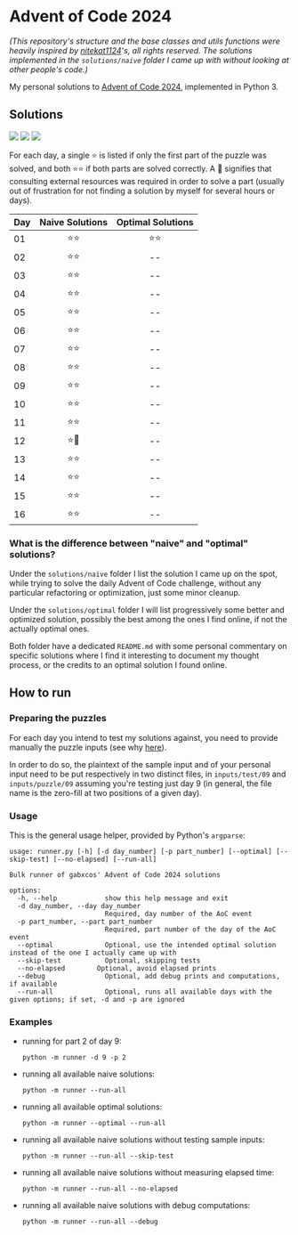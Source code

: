 # Advent of Code 2024

*(This repository's structure and the base classes and utils functions were heavily inspired by [nitekat1124](https://github.com/nitekat1124/advent-of-code-2024)'s, all rights reserved.
The solutions implemented in the `solutions/naive` folder I came up with without looking at other people's code.)*

My personal solutions to [Advent of Code 2024](https://adventofcode.com/2024/), implemented in Python 3.

## Solutions

![](https://img.shields.io/badge/days_completed_📅-16-blue)
![](https://img.shields.io/badge/stars_⭐-32-yellow)
![](https://img.shields.io/badge/half_stars_🌗-0-white)

For each day, a single ⭐ is listed if only the first part of the puzzle was solved, and both ⭐⭐ if both parts are solved correctly.
A 🌠 signifies that consulting external resources was required in order to solve a part (usually out of frustration for not finding a solution by myself for several hours or days).

| Day | Naive Solutions | Optimal Solutions |
|-----|:---------------:|:-----------------:|
| 01  |        ⭐⭐       |         ⭐⭐        |
| 02  |        ⭐⭐       |         --        |
| 03  |        ⭐⭐       |         --        |
| 04  |        ⭐⭐       |         --        |
| 05  |        ⭐⭐       |         --        |
| 06  |        ⭐⭐       |         --        |
| 07  |        ⭐⭐       |         --        |
| 08  |        ⭐⭐       |         --        |
| 09  |        ⭐⭐       |         --        |
| 10  |        ⭐⭐       |         --        |
| 11  |        ⭐⭐       |         --        |
| 12  |        ⭐🌠       |         --        |
| 13  |        ⭐⭐       |         --        |
| 14  |        ⭐⭐       |         --        |
| 15  |        ⭐⭐       |         --        |
| 16  |        ⭐⭐       |         --        |

### What is the difference between "naive" and "optimal" solutions?

Under the `solutions/naive` folder I list the solution I came up on the spot, while trying to solve the daily Advent of Code challenge, without any particular refactoring or optimization, just some minor cleanup.

Under the `solutions/optimal` folder I will list progressively some better and optimized solution, possibly the best among the ones I find online, if not the actually optimal ones.

Both folder have a dedicated `README.md` with some personal commentary on specific solutions where I find it interesting to document my thought process, or the credits to an optimal solution I found online.

## How to run

### Preparing the puzzles

For each day you intend to test my solutions against, you need to provide manually the puzzle inputs (see why [here](https://www.reddit.com/r/adventofcode/comments/zdz8qa/license_of_the_input_data/)).

In order to do so, the plaintext of the sample input and of your personal input need to be put respectively in two distinct files, in `inputs/test/09` and `inputs/puzzle/09` assuming you're testing just day 9 (in general, the file name is the zero-fill at two positions of a given day).

### Usage

This is the general usage helper, provided by Python's `argparse`:

```
usage: runner.py [-h] [-d day_number] [-p part_number] [--optimal] [--skip-test] [--no-elapsed] [--run-all]

Bulk runner of gabxcos' Advent of Code 2024 solutions

options:
  -h, --help            show this help message and exit
  -d day_number, --day day_number
                        Required, day number of the AoC event
  -p part_number, --part part_number
                        Required, part number of the day of the AoC event
  --optimal             Optional, use the intended optimal solution instead of the one I actually came up with
  --skip-test           Optional, skipping tests
  --no-elapsed        Optional, avoid elapsed prints
  --debug               Optional, add debug prints and computations, if available
  --run-all             Optional, runs all available days with the given options; if set, -d and -p are ignored
```

### Examples

- running for part 2 of day 9:

    ```python -m runner -d 9 -p 2```

- running all available naive solutions:

    ```python -m runner --run-all```

- running all available optimal solutions:

    ```python -m runner --optimal --run-all```

- running all available naive solutions without testing sample inputs:

    ```python -m runner --run-all --skip-test```

- running all available naive solutions without measuring elapsed time:

    ```python -m runner --run-all --no-elapsed```

- running all available naive solutions with debug computations:

    ```python -m runner --run-all --debug```